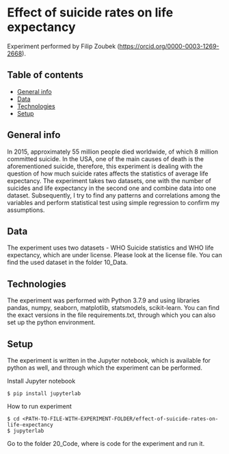 # Effect of suicide rates on life expectancy
Experiment performed by Filip Zoubek (https://orcid.org/0000-0003-1269-2668).

## Table of contents
* [General info](#general-info)
* [Data](#data)
* [Technologies](#technologies)
* [Setup](#setup)

## General info
In 2015, approximately 55 million people died worldwide, of which 8 million committed suicide. In the USA, one of the main causes of death is the aforementioned suicide, therefore, this experiment is dealing with the question of how much suicide rates affects the statistics of average life expectancy.
The experiment takes two datasets, one with the number of suicides and life expectancy in the second one and combine data into one dataset. Subsequently, I try to find any patterns and correlations among the variables and perform statistical test using simple regression to confirm my assumptions. 

## Data
The experiment uses two datasets - WHO Suicide statistics and WHO life expectancy, which are under license. Please look at the license file. You can find the used dataset in the folder 10_Data.

## Technologies
The experiment was performed with Python 3.7.9 and using libraries pandas, numpy, seaborn, matplotlib, statsmodels, scikit-learn. You can find the exact versions in the file requirements.txt, through which you can also set up the python environment. 

## Setup
The experiment is written in the Jupyter notebook, which is available for python as well, and through which the experiment can be performed.

Install Jupyter notebook
```
$ pip install jupyterlab
```

How to run experiment
```
$ cd <PATH-TO-FILE-WITH-EXPERIMENT-FOLDER/effect-of-suicide-rates-on-life-expectancy
$ jupyterlab
```

Go to the folder 20_Code, where is code for the experiment and run it.
